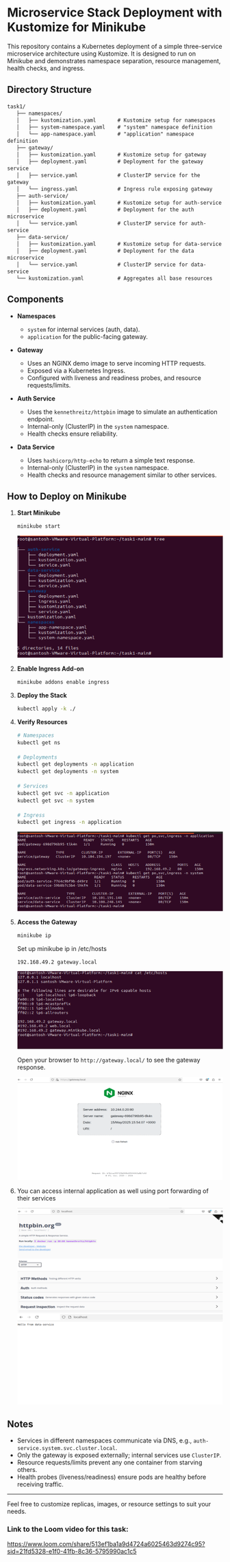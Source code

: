 # Microservice Stack Deployment with Kustomize for Minikube

This repository contains a Kubernetes deployment of a simple three-service microservice architecture using Kustomize. It is designed to run on Minikube and demonstrates namespace separation, resource management, health checks, and ingress.

## Directory Structure

```
task1/
   ├── namespaces/
   │   ├── kustomization.yaml       # Kustomize setup for namespaces
   │   ├── system-namespace.yaml    # "system" namespace definition
   │   └── app-namespace.yaml       # "application" namespace definition
   ├── gateway/
   │   ├── kustomization.yaml       # Kustomize setup for gateway
   │   ├── deployment.yaml          # Deployment for the gateway service
   │   ├── service.yaml             # ClusterIP service for the gateway
   │   └── ingress.yaml             # Ingress rule exposing gateway
   ├── auth-service/
   │   ├── kustomization.yaml       # Kustomize setup for auth-service
   │   ├── deployment.yaml          # Deployment for the auth microservice
   │   └── service.yaml             # ClusterIP service for auth-service
   ├── data-service/
   │   ├── kustomization.yaml       # Kustomize setup for data-service
   │   ├── deployment.yaml          # Deployment for the data microservice
   │   └── service.yaml             # ClusterIP service for data-service
   └── kustomization.yaml           # Aggregates all base resources
```

## Components

* **Namespaces**

  * `system` for internal services (auth, data).
  * `application` for the public-facing gateway.

* **Gateway**

  * Uses an NGINX demo image to serve incoming HTTP requests.
  * Exposed via a Kubernetes Ingress.
  * Configured with liveness and readiness probes, and resource requests/limits.

* **Auth Service**

  * Uses the `kennethreitz/httpbin` image to simulate an authentication endpoint.
  * Internal-only (ClusterIP) in the `system` namespace.
  * Health checks ensure reliability.

* **Data Service**

  * Uses `hashicorp/http-echo` to return a simple text response.
  * Internal-only (ClusterIP) in the `system` namespace.
  * Health checks and resource management similar to other services.

## How to Deploy on Minikube

1. **Start Minikube**

   ```bash
   minikube start
   ```
   ![task1](images/1.png)

2. **Enable Ingress Add-on**

   ```bash
   minikube addons enable ingress
   ```

3. **Deploy the Stack**

   ```bash
   kubectl apply -k ./
   ```

4. **Verify Resources**

   ```bash
   # Namespaces
   kubectl get ns

   # Deployments
   kubectl get deployments -n application
   kubectl get deployments -n system

   # Services
   kubectl get svc -n application
   kubectl get svc -n system

   # Ingress
   kubectl get ingress -n application
   ```
   ![task1](images/2.png)


5. **Access the Gateway**

   ```bash
   minikube ip
   ```
   Set up minikube ip in /etc/hosts

   ```
   192.168.49.2 gateway.local
   ```

   ![task1](images/4.png)

   Open your browser to `http://gateway.local/` to see the gateway response.

   ![task1](images/3.png)

6. You can access internal application as well using port forwarding of their services

   ![task1](images/5.png)
   ![task1](images/6.png)
   
## Notes

* Services in different namespaces communicate via DNS, e.g., `auth-service.system.svc.cluster.local`.
* Only the gateway is exposed externally; internal services use `ClusterIP`.
* Resource requests/limits prevent any one container from starving others.
* Health probes (liveness/readiness) ensure pods are healthy before receiving traffic.

---

Feel free to customize replicas, images, or resource settings to suit your needs.

### Link to the Loom video for this task: 

https://www.loom.com/share/513ef1ba1a9d4724a6025463d9274c95?sid=21fd5328-e1f0-41fb-8c36-5795990ac1c5